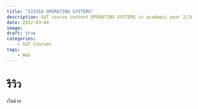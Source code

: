 ```yaml
---
title: "523354 OPERATING SYSTEMS"
description: SUT course content OPERATING SYSTEMS in academic year 2/2021
date: 2022-03-04
image: 
draft: true
categories:
    - SUT Courses
tags:
    - Web
---
```


# รีวิว
 เริ่มด้วย